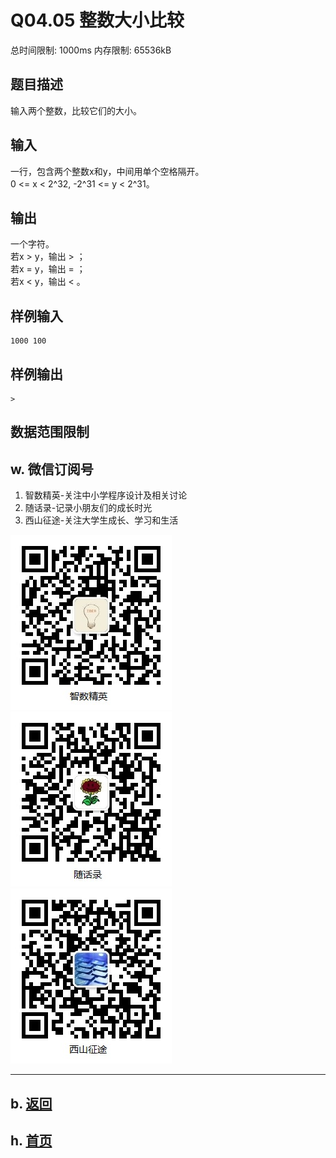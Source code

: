 # Q04.05 整数大小比较

总时间限制: 1000ms 内存限制: 65536kB

## 题目描述   

输入两个整数，比较它们的大小。

## 输入   

一行，包含两个整数x和y，中间用单个空格隔开。   
0 <= x < 2^32, -2^31 <= y < 2^31。

## 输出   

一个字符。   
若x > y，输出 > ；   
若x = y，输出 = ；   
若x < y，输出 < 。

## 样例输入

    1000 100

## 样例输出

    >

## 数据范围限制

## w. 微信订阅号

1. 智数精英-关注中小学程序设计及相关讨论
2. 随话录-记录小朋友们的成长时光
2. 西山征途-关注大学生成长、学习和生活

![欢迎关注“智数精英”订阅号](../../assets/me/img/idea8.jpg)
![欢迎关注“随话录”订阅号](../../assets/me/img/shl8.jpg)
![欢迎关注“西山征途”订阅号](../../assets/me/img/xszt8.jpg)

----------

## b. [返回](../)
    
## h. [首页](../../)


